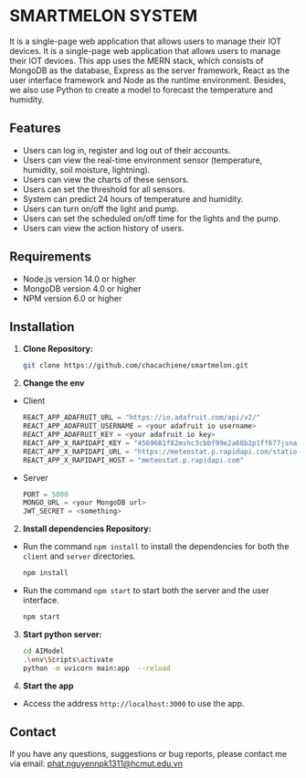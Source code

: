 # SMARTMELON SYSTEM

It is a single-page web application that allows users to manage their IOT devices. It is a single-page web application that allows users to manage their IOT devices. This app uses the MERN stack, which consists of MongoDB as the database, Express as the server framework, React as the user interface framework and Node as the runtime environment. Besides, we also use Python to create a model to forecast the temperature and humidity.

## Features

- Users can log in, register and log out of their accounts.
- Users can view the real-time environment sensor (temperature, humidity, soil moisture, lightning).
- Users can view the charts of these sensors.
- Users can set the threshold for all sensors.
- System can predict 24 hours of temperature and humidity.
- Users can turn on/off the light and pump.
- Users can set the scheduled on/off time for the lights and the pump.
- Users can view the action history of users.


## Requirements

- Node.js version 14.0 or higher
- MongoDB version 4.0 or higher
- NPM version 6.0 or higher

## Installation

1. **Clone Repository:**
   ```bash
   git clone https://github.com/chacachiene/smartmelon.git
2. **Change the env**
- Client
  ```javascript
  REACT_APP_ADAFRUIT_URL = "https://io.adafruit.com/api/v2/"
  REACT_APP_ADAFRUIT_USERNAME = <your adafruit io username>
  REACT_APP_ADAFRUIT_KEY = <your adafruit io key>
  REACT_APP_X_RAPIDAPI_KEY = "4569681f82mshc3cbbf99e2a68b1p1ff677jsnaeb74847ac4e"
  REACT_APP_X_RAPIDAPI_URL = "https://meteostat.p.rapidapi.com/stations/hourly"
  REACT_APP_X_RAPIDAPI_HOST = "meteostat.p.rapidapi.com"
- Server
  ```javascript
  PORT = 5000
  MONGO_URL = <your MongoDB url>
  JWT_SECRET = <something>
  
2. **Install dependencies Repository:**
- Run the command `npm install` to install the dependencies for both the `client` and `server` directories.
  ```bash
  npm install
- Run the command `npm start` to start both the server and the user interface.
  ```bash
  npm start

3. **Start python server:**
   ```bash
   cd AIModel
   .\env\Scripts\activate
   python -m uvicorn main:app  --reload
4. **Start the app**
- Access the address `http://localhost:3000` to use the app.


## Contact

If you have any questions, suggestions or bug reports, please contact me via email: phat.nguyennpk1311@hcmut.edu.vn
